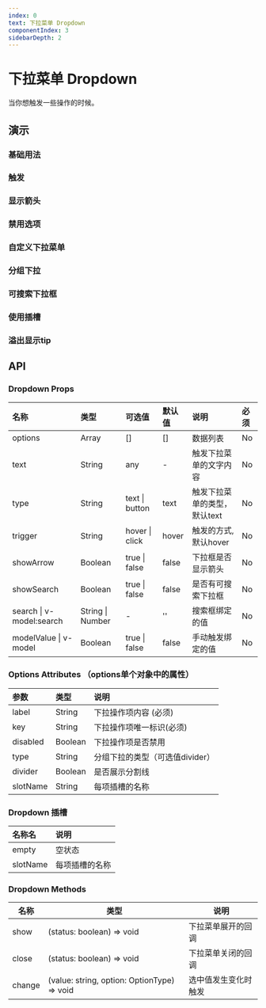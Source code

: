 ```yaml
---
index: 0
text: 下拉菜单 Dropdown
componentIndex: 3
sidebarDepth: 2
---
```


# 下拉菜单 Dropdown

当你想触发一些操作的时候。

## 演示

### 基础用法

<demo src="./test/default.vue" langue="vue" title="下拉菜单的基础用法演示。">
</demo>

### 触发

<demo src="./test/trigger.vue" langue="vue" title="下拉菜单不同的触发方式。">
</demo>

### 显示箭头

<demo src="./test/showarrow.vue" langue="vue" title="显示箭头用法演示。">
</demo>

### 禁用选项

<demo src="./test/disable.vue" langue="vue" title="禁用选项用法演示。">
</demo>

### 自定义下拉菜单

<demo src="./test/defaultslot.vue" langue="vue" title="自定义下拉菜单用法演示。">
</demo>

### 分组下拉

<demo src="./test/array.vue" langue="vue" title="分组下拉用法演示。">
</demo>

### 可搜索下拉框

<demo src="./test/search.vue" langue="vue" title="可以搜索的下拉框用法演示。">
</demo>

### 使用插槽

<demo src="./test/slots.vue" langue="vue" title="可以自定义的用法演示。">
</demo>

### 溢出显示tip

<demo src="./test/tip.vue" langue="vue" title="文本溢出自动hover自动显示tip">
</demo>

## API

### Dropdown Props

| 名称       | 类型   | 可选值            | 默认值  | 说明 | 必须 |
| :--------- | :----- | :---------------- | :------ | :------------- | :------ |
| options | Array | [] | [] | 数据列表 | No
| text | String | any | - | 触发下拉菜单的文字内容 | No
| type | String | text \| button | text | 触发下拉菜单的类型，默认text | No
| trigger | String | hover \| click | hover | 触发的方式, 默认hover | No
| showArrow | Boolean | true \| false | false | 下拉框是否显示箭头 | No
| showSearch | Boolean | true \| false | false | 是否有可搜索下拉框 | No
| search \| v-model:search | String \| Number | - | '' | 搜索框绑定的值 | No
| modelValue \| v-model | Boolean | true \| false | false | 手动触发绑定的值 | No

### Options Attributes （options单个对象中的属性）

| 参数       | 类型   | 说明 |
| :--------- | :----- | :---------------- |
| label | String | 下拉操作项内容 (必须)|
| key | String | 下拉操作项唯一标识(必须) |
| disabled | Boolean | 下拉操作项是否禁用 |
| type | String | 分组下拉的类型（可选值divider） |
| divider | Boolean | 是否展示分割线 | 
| slotName | String | 每项插槽的名称 | 
### Dropdown 插槽

| 名称名  | 说明                        |
| :------ | :-------------------------- |
| empty | 空状态 |
| slotName | 每项插槽的名称 | 
### Dropdown Methods
| 名称     | 类型                 | 说明                   |
| -------- | -------------------- | ---------------------- |
| show | (status: boolean) => void | 下拉菜单展开的回调 |
| close | (status: boolean) => void | 下拉菜单关闭的回调 |
| change | (value: string, option: OptionType) => void | 选中值发生变化时触发 |